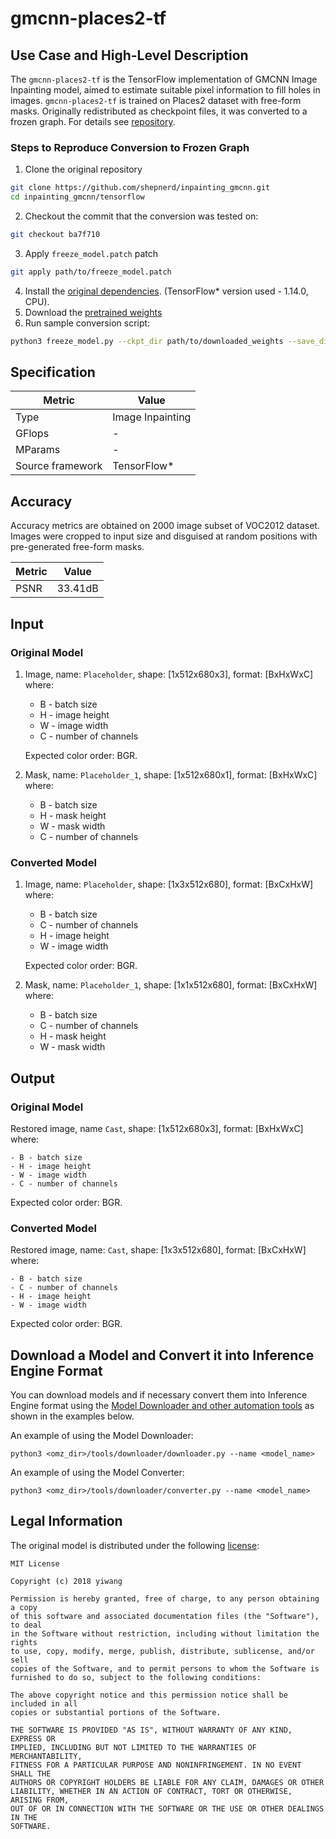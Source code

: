 # gmcnn-places2-tf

## Use Case and High-Level Description

The `gmcnn-places2-tf` is the TensorFlow implementation of GMCNN Image Inpainting model,
aimed to estimate suitable pixel information to fill holes in images. `gmcnn-places2-tf`
is trained on Places2 dataset with free-form masks. Originally redistributed as checkpoint files,
it was converted to a frozen graph. For details see [repository](https://github.com/shepnerd/inpainting_gmcnn).

### Steps to Reproduce Conversion to Frozen Graph

1. Clone the original repository
```sh
git clone https://github.com/shepnerd/inpainting_gmcnn.git
cd inpainting_gmcnn/tensorflow
```
2. Checkout the commit that the conversion was tested on:
```sh
git checkout ba7f710
```
3. Apply `freeze_model.patch` patch
```sh
git apply path/to/freeze_model.patch
```
4. Install the [original dependencies](https://github.com/shepnerd/inpainting_gmcnn#prerequisites).
(TensorFlow\* version used - 1.14.0, CPU).
5. Download the [pretrained weights](https://drive.google.com/file/d/1aakVS0CPML_Qg-PuXGE1Xaql96hNEKOU/view?usp=sharing)
6. Run sample conversion script:
```sh
python3 freeze_model.py --ckpt_dir path/to/downloaded_weights --save_dir path/to/save_directory
```

## Specification

| Metric                          | Value                                     |
|---------------------------------|-------------------------------------------|
| Type                            | Image Inpainting                          |
| GFlops                          | -                                         |
| MParams                         | -                                         |
| Source framework                | TensorFlow\*                              |

## Accuracy

Accuracy metrics are obtained on 2000 image subset of VOC2012 dataset. Images were cropped to input size
and disguised at random positions with pre-generated free-form masks.

| Metric | Value          |
| ------ | -------------- |
| PSNR   | 33.41dB        |

## Input

### Original Model

1. Image, name: `Placeholder`, shape: [1x512x680x3], format: [BxHxWxC]
  where:

    - B - batch size
    - H - image height
    - W - image width
    - C - number of channels

   Expected color order: BGR.

2. Mask, name: `Placeholder_1`, shape: [1x512x680x1], format: [BxHxWxC]
  where:

    - B - batch size
    - H - mask height
    - W - mask width
    - C - number of channels

### Converted Model

1. Image, name: `Placeholder`, shape: [1x3x512x680], format: [BxCxHxW]
  where:

    - B - batch size
    - C - number of channels
    - H - image height
    - W - image width

   Expected color order: BGR.

2. Mask, name: `Placeholder_1`, shape: [1x1x512x680], format: [BxCxHxW]
  where:

    - B - batch size
    - C - number of channels
    - H - mask height
    - W - mask width

## Output

### Original Model

Restored image, name `Cast`, shape: [1x512x680x3], format: [BxHxWxC]
  where:

    - B - batch size
    - H - image height
    - W - image width
    - C - number of channels

   Expected color order: BGR.

### Converted Model

Restored image, name: `Cast`, shape: [1x3x512x680], format: [BxCxHxW]
  where:

    - B - batch size
    - C - number of channels
    - H - image height
    - W - image width

   Expected color order: BGR.

## Download a Model and Convert it into Inference Engine Format

You can download models and if necessary convert them into Inference Engine format using the [Model Downloader and other automation tools](../../../tools/downloader/README.md) as shown in the examples below.

An example of using the Model Downloader:
```
python3 <omz_dir>/tools/downloader/downloader.py --name <model_name>
```

An example of using the Model Converter:
```
python3 <omz_dir>/tools/downloader/converter.py --name <model_name>
```

## Legal Information

The original model is distributed under the following
[license](https://raw.githubusercontent.com/shepnerd/inpainting_gmcnn/master/LICENSE):

```
MIT License

Copyright (c) 2018 yiwang

Permission is hereby granted, free of charge, to any person obtaining a copy
of this software and associated documentation files (the "Software"), to deal
in the Software without restriction, including without limitation the rights
to use, copy, modify, merge, publish, distribute, sublicense, and/or sell
copies of the Software, and to permit persons to whom the Software is
furnished to do so, subject to the following conditions:

The above copyright notice and this permission notice shall be included in all
copies or substantial portions of the Software.

THE SOFTWARE IS PROVIDED "AS IS", WITHOUT WARRANTY OF ANY KIND, EXPRESS OR
IMPLIED, INCLUDING BUT NOT LIMITED TO THE WARRANTIES OF MERCHANTABILITY,
FITNESS FOR A PARTICULAR PURPOSE AND NONINFRINGEMENT. IN NO EVENT SHALL THE
AUTHORS OR COPYRIGHT HOLDERS BE LIABLE FOR ANY CLAIM, DAMAGES OR OTHER
LIABILITY, WHETHER IN AN ACTION OF CONTRACT, TORT OR OTHERWISE, ARISING FROM,
OUT OF OR IN CONNECTION WITH THE SOFTWARE OR THE USE OR OTHER DEALINGS IN THE
SOFTWARE.
```
